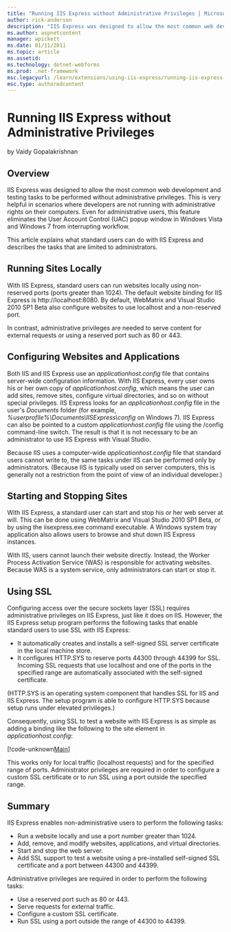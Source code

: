 ```yaml
---
title: "Running IIS Express without Administrative Privileges | Microsoft Docs"
author: rick-anderson
description: "IIS Express was designed to allow the most common web development and testing tasks to be performed without administrative privileges. This is very helpful i..."
ms.author: aspnetcontent
manager: wpickett
ms.date: 01/11/2011
ms.topic: article
ms.assetid: 
ms.technology: dotnet-webforms
ms.prod: .net-framework
msc.legacyurl: /learn/extensions/using-iis-express/running-iis-express-without-administrative-privileges
msc.type: authoredcontent
---
```

Running IIS Express without Administrative Privileges
====================
by Vaidy Gopalakrishnan

## Overview

IIS Express was designed to allow the most common web development and testing tasks to be performed without administrative privileges. This is very helpful in scenarios where developers are not running with administrative rights on their computers. Even for administrative users, this feature eliminates the User Account Control (UAC) popup window in Windows Vista and Windows 7 from interrupting workflow.

This article explains what standard users can do with IIS Express and describes the tasks that are limited to administrators.

## Running Sites Locally

With IIS Express, standard users can run websites locally using non-reserved ports (ports greater than 1024). The default website binding for IIS Express is http://localhost:8080. By default, WebMatrix and Visual Studio 2010 SP1 Beta also configure websites to use localhost and a non-reserved port.

In contrast, administrative privileges are needed to serve content for external requests or using a reserved port such as 80 or 443.

## Configuring Websites and Applications

Both IIS and IIS Express use an *applicationhost.config* file that contains server-wide configuration information. With IIS Express, every user owns his or her own copy of *applicationhost.config*, which means the user can add sites, remove sites, configure virtual directories, and so on without special privileges. IIS Express looks for an *applicationhost.config* file in the user's *Documents* folder (for example, *%userprofile%\Documents\IISExpress\config* on Windows 7). IIS Express can also be pointed to a custom *applicationhost.config* file using the /config command-line switch. The result is that it is not necessary to be an administrator to use IIS Express with Visual Studio.

Because IIS uses a computer-wide *applicationhost.config* file that standard users cannot write to, the same tasks under IIS can be performed only by administrators. (Because IIS is typically used on server computers, this is generally not a restriction from the point of view of an individual developer.)

## Starting and Stopping Sites

With IIS Express, a standard user can start and stop his or her web server at will. This can be done using WebMatrix and Visual Studio 2010 SP1 Beta, or by using the iisexpress.exe command executable. A Windows system tray application also allows users to browse and shut down IIS Express instances.

With IIS, users cannot launch their website directly. Instead, the Worker Process Activation Service (WAS) is responsible for activating websites. Because WAS is a system service, only administrators can start or stop it.

## Using SSL

Configuring access over the secure sockets layer (SSL) requires administrative privileges on IIS Express, just like it does on IIS. However, the IIS Express setup program performs the following tasks that enable standard users to use SSL with IIS Express:

- It automatically creates and installs a self-signed SSL server certificate in the local machine store.
- It configures HTTP.SYS to reserve ports 44300 through 44399 for SSL. Incoming SSL requests that use localhost and one of the ports in the specified range are automatically associated with the self-signed certificate.

(HTTP.SYS is an operating system component that handles SSL for IIS and IIS Express. The setup program is able to configure HTTP.SYS because setup runs under elevated privileges.)

Consequently, using SSL to test a website with IIS Express is as simple as adding a binding like the following to the site element in *applicationhost.config*:

[!code-unknown[Main](running-iis-express-without-administrative-privileges/samples/sample-127456-1.unknown)]

This works only for local traffic (localhost requests) and for the specified range of ports. Administrator privileges are required in order to configure a custom SSL certificate or to run SSL using a port outside the specified range.

## Summary

IIS Express enables non-administrative users to perform the following tasks:

- Run a website locally and use a port number greater than 1024.
- Add, remove, and modify websites, applications, and virtual directories.
- Start and stop the web server.
- Add SSL support to test a website using a pre-installed self-signed SSL certificate and a port between 44300 and 44399.

Administrative privileges are required in order to perform the following tasks:

- Use a reserved port such as 80 or 443.
- Serve requests for external traffic.
- Configure a custom SSL certificate.
- Run SSL using a port outside the range of 44300 to 44399.